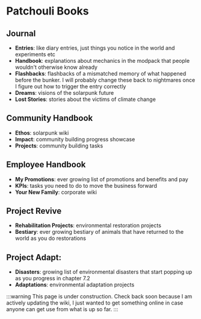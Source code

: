 # Patchouli Books

## Journal

- **Entries**: like diary entries, just things you notice in the world and experiments etc
- **Handbook**: explanations about mechanics in the modpack that people wouldn't otherwise know already
- **Flashbacks**: flashbacks of a mismatched memory of what happened before the bunker. I will probably change these back to nightmares once I figure out how to trigger the entry correctly
- **Dreams**: visions of the solarpunk future
- **Lost Stories**: stories about the victims of climate change

## Community Handbook

- **Ethos**: solarpunk wiki
- **Impact**: community building progress showcase
- **Projects**: community building tasks

## Employee Handbook

- **My Promotions**: ever growing list of promotions and benefits and pay
- **KPIs**: tasks you need to do to move the business forward
- **Your New Family**: corporate wiki

## Project Revive

- **Rehabilitation Projects**: environmental restoration projects
- **Bestiary**: ever growing bestiary of animals that have returned to the world as you do restorations

## Project Adapt:

- **Disasters**: growing list of environmental disasters that start popping up as you progress in chapter 7.2
- **Adaptations**: environmental adaptation projects

:::warning
This page is under construction. Check back soon because I am actively updating the wiki, I just wanted to get something online in case anyone can get use from what is up so far.
:::
